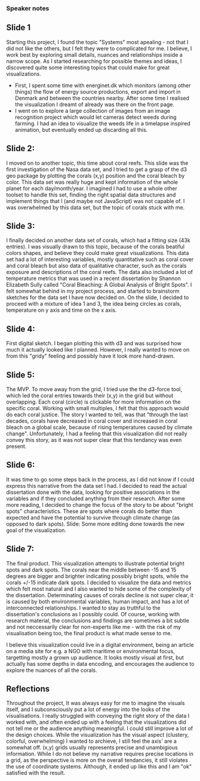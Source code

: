 ### Speaker notes

## Slide 1 
Starting this project, I found the topic "Systems" most apealing - not that I did not like the others, but I felt they were to complicated for me. I believe, I work best by exploring small details, nuances and relationships inside a narrow scope. As I started researching for possible themes and ideas, I discovered quite some interesting topics that could make for great visualizations. 
 - First, I spent some time with energinet.dk which monitors (among other things) the flow of energy source productions, export and import in Denmark and between the countries nearby. After some time I realised the visualization I dreamt of already was there on the front page.
- I went on to explore a large collection of images from an image recognition project which would let cameras detect weeds during farming. I had an idea to visualize the weeds life in a timelapse inspired animation, but eventually ended up discarding all this. 

## Slide 2:
I moved on to another topic, this time about coral reefs. This slide was the first investigation of the Nasa data set, and I tried to get a grasp of the d3 geo package by plotting the corals (x,y) position and the coral bleach by color. This data set was really huge and kept information of the whole planet for each day/month/year. I imagined I had to use a whole other toolset to handle this set, finding the right spatial data structures and implement things that I (and maybe not JavaScript) was not capable of. I was overwhelmed by this data set, but the topic of corals stuck with me.

## Slide 3:
I finally decided on another data set of corals, which had a fitting size (43k entries). I was visually drawn to this topic, because of the corals beatiful colors shapes, and believe they could make great visualizations. This data set had a lot of interesting variables, mostly quantitative such as coral cover and coral bleach but also data of qualitative character, such as the corals exposure and descriptions of the coral reefs. The data also included a lot of temperature metrics that was used in a recent dissertation by Shannon Elizabeth Sully called "Coral Bleaching: A Global Analysis of Bright Spots". I felt somewhat behind in my project process, and started to brainstorm sketches for the data set I have now decided on. On the slide, I decided to proceed with a mixture of idea 1 and 3, the idea being circles as corals, temperature on y axis and time on the x axis.

## Slide 4: 
First digital sketch. I began plotting this with d3 and was surprised how much it actually looked like I planned. However, I really wanted to move on from this "gridy" feeling and possibly have it look more hand-drawn.      

## Slide 5:
The MVP. To move away from the grid, I tried use the the d3-force tool, which led the coral entries towards their (x,y) in the grid but without overlapping. Each coral (circle) is clickable for more information on the specific coral. Working with small multiples, I felt that this approach would do each coral justice. The story I wanted to tell, was that "through the last decades, corals have decreased in coral cover and increased in coral bleach on a global scale, because of rising temperatures caused by climate change". Unfortunately, I had a feeling that this visualization did not really convey this story, as it was not super clear that this tendancy was even present. 

## Slide 6: 
It was time to go some steps back in the process, as I did not know if I could express this narrative from the data set I had. I decided to read the actual dissertation done with the data, looking for positive associations in the variables and if they concluded anything from their research. After some more reading, I decided to change the focus of the story to be about "bright spots" characteristics. These are spots where corals do better than expected and have the potential to survive through climate change (as opposed to dark spots). Slide: Some more editing done towards the new goal of the visualization.      

## Slide 7:
The final product. This visualization attempts to illustrate potential bright spots and dark spots. The corals near the middle between -15 and 15 degrees are bigger and brighter indicating possibly bright spots, while the corals +/-15 indicate dark spots. I decided to visualize the data and metrics which felt most natural and I also wanted to hide some of the complexity of the dissertation. Determinating causes of corals decline is not super clear, it is caused by both environmental variables, human impact, and has a lot of interconnected relationships. I wanted to stay as truthful to the dissertation's conclusions as I possibly could. Of course, working with research material, the conclusions and findings are sometimes a bit subtle and not neccessarily clear for non-experts like me - with the risk of my visualisation being too, the final product is what made sense to me.

I believe this visualization could live in a digital environment, being an article on a media site for e.g. a NGO with maritime or environmental focus, targetting mostly a grown up audience. It looks mostly visual at first, but actually has some depths in data encoding, and encourages the audience to explore the nuances of all the corals. 

## Reflections
Throughout the project, It was always easy for me to imagine the visuals itself, and I subconsciously put a lot of energy into the looks of the visualisations. I really struggled with conveying the right story of the data I worked with, and often ended up with a feeling that the visualizations did not tell me or the audience anything meaningful. I could still improve a lot of the design choices. While the visualization has the visual aspect (clustery, colorful, overwhelming) I wanted to archieve, I still feel the axis' are a somewhat off. (x,y) grids usually represents precise and unambigious information. While I do not believe my narrative requires precise locations in a grid, as the perspective is more on the overall tendancies, it still violates the use of coordinate systems. Although, it ended up like this and I am "ok" satisfied with the result.   